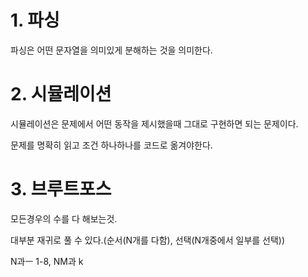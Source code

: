 # 1. 파싱

파싱은 어떤 문자열을 의미있게 분해하는 것을 의미한다.



# 2. 시뮬레이션

시뮬레이션은 문제에서 어떤 동작을 제시했을때 그대로 구현하면 되는 문제이다.

문제를 명확히 읽고 조건 하나하나를 코드로 옮겨야한다.



# 3. 브루트포스

모든경우의 수를 다 해보는것.

대부분 재귀로 풀 수 있다.(순서(N개를 다함), 선택(N개중에서 일부를 선택))

N과ㅡ 1-8, NM과 k

